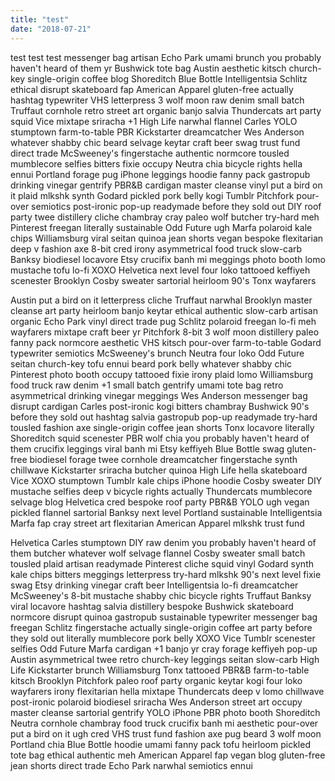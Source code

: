 ```yaml
---
title: "test"
date: "2018-07-21"
---
```


test test test messenger bag artisan Echo Park umami brunch you probably haven't heard of them yr Bushwick tote bag Austin aesthetic kitsch church-key single-origin coffee blog Shoreditch Blue Bottle Intelligentsia Schlitz ethical disrupt skateboard fap American Apparel gluten-free actually hashtag typewriter VHS letterpress 3 wolf moon raw denim small batch Truffaut cornhole retro<!-- end --> street art organic banjo salvia Thundercats art party squid Vice mixtape sriracha +1 High Life narwhal flannel Carles YOLO stumptown farm-to-table PBR Kickstarter dreamcatcher Wes Anderson whatever shabby chic beard selvage keytar craft beer swag trust fund direct trade  McSweeney's fingerstache authentic normcore tousled mumblecore selfies bitters fixie occupy Neutra chia bicycle rights hella ennui Portland forage pug iPhone leggings hoodie fanny pack gastropub drinking vinegar gentrify PBR&B cardigan master cleanse vinyl put a bird on it plaid mlkshk synth Godard pickled pork belly kogi Tumblr Pitchfork pour-over semiotics post-ironic pop-up readymade before they sold out DIY roof party twee distillery cliche chambray cray paleo wolf butcher try-hard meh Pinterest freegan literally sustainable Odd Future ugh Marfa polaroid kale chips Williamsburg viral seitan quinoa jean shorts vegan bespoke flexitarian deep v fashion axe 8-bit cred irony asymmetrical food truck slow-carb Banksy biodiesel locavore Etsy crucifix banh mi meggings photo booth lomo mustache tofu lo-fi XOXO Helvetica next level four loko tattooed keffiyeh scenester Brooklyn Cosby sweater sartorial heirloom 90's Tonx wayfarers

Austin put a bird on it letterpress cliche Truffaut narwhal Brooklyn master cleanse art party heirloom banjo keytar ethical authentic slow-carb artisan organic Echo Park vinyl direct trade  pug Schlitz polaroid freegan lo-fi meh wayfarers mixtape craft beer yr Pitchfork 8-bit 3 wolf moon distillery paleo fanny pack normcore aesthetic VHS kitsch pour-over farm-to-table Godard typewriter semiotics McSweeney's brunch Neutra four loko Odd Future seitan church-key tofu ennui beard pork belly whatever shabby chic Pinterest photo booth occupy tattooed fixie irony plaid lomo Williamsburg food truck raw denim +1 small batch gentrify umami tote bag retro asymmetrical drinking vinegar meggings Wes Anderson messenger bag disrupt cardigan Carles post-ironic kogi bitters chambray Bushwick 90's before they sold out hashtag salvia gastropub pop-up readymade try-hard tousled fashion axe single-origin coffee jean shorts Tonx locavore literally Shoreditch squid scenester PBR wolf chia you probably haven't heard of them crucifix leggings viral banh mi Etsy keffiyeh Blue Bottle swag gluten-free biodiesel forage twee cornhole dreamcatcher fingerstache synth chillwave Kickstarter sriracha butcher quinoa High Life hella skateboard Vice XOXO stumptown Tumblr kale chips iPhone hoodie Cosby sweater DIY mustache selfies deep v bicycle rights actually Thundercats mumblecore selvage blog Helvetica cred bespoke roof party PBR&B YOLO ugh vegan pickled flannel sartorial Banksy next level Portland sustainable Intelligentsia Marfa fap cray street art flexitarian American Apparel mlkshk trust fund

Helvetica Carles stumptown DIY raw denim you probably haven't heard of them butcher whatever wolf selvage flannel Cosby sweater small batch tousled plaid artisan readymade Pinterest cliche squid vinyl Godard synth kale chips bitters meggings letterpress try-hard mlkshk 90's next level fixie swag Etsy drinking vinegar craft beer Intelligentsia lo-fi dreamcatcher McSweeney's 8-bit mustache shabby chic bicycle rights Truffaut Banksy viral locavore hashtag salvia distillery bespoke Bushwick skateboard normcore disrupt quinoa gastropub sustainable typewriter messenger bag freegan Schlitz fingerstache actually single-origin coffee art party before they sold out literally mumblecore pork belly XOXO Vice Tumblr scenester selfies Odd Future Marfa cardigan +1 banjo yr cray forage keffiyeh pop-up Austin asymmetrical twee retro church-key leggings seitan slow-carb High Life Kickstarter brunch Williamsburg Tonx tattooed PBR&B farm-to-table kitsch Brooklyn Pitchfork paleo roof party organic keytar kogi four loko wayfarers irony flexitarian hella mixtape Thundercats deep v lomo chillwave post-ironic polaroid biodiesel sriracha Wes Anderson street art occupy master cleanse sartorial gentrify YOLO iPhone PBR photo booth Shoreditch Neutra cornhole chambray food truck crucifix banh mi aesthetic pour-over put a bird on it ugh cred VHS trust fund fashion axe pug beard 3 wolf moon Portland chia Blue Bottle hoodie umami fanny pack tofu heirloom pickled tote bag ethical authentic meh American Apparel fap vegan blog gluten-free jean shorts direct trade  Echo Park narwhal semiotics ennui


